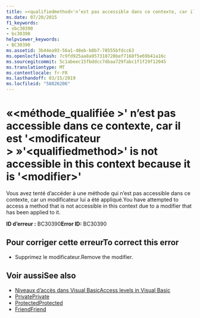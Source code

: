 ```yaml
---
title: «<qualifiedmethod>'n’est pas accessible dans ce contexte, car il est'<modifier>»
ms.date: 07/20/2015
f1_keywords:
- vbc30390
- bc30390
helpviewer_keywords:
- BC30390
ms.assetid: 3b44ea93-56a1-48eb-b8b7-78555bfdcc63
ms.openlocfilehash: 7c9fd925aa8a957318728bef7168f5e69b41a16c
ms.sourcegitcommit: 5c1abeec15fbddcc7dbaa729fabc1f1f29f12045
ms.translationtype: MT
ms.contentlocale: fr-FR
ms.lasthandoff: 03/15/2019
ms.locfileid: "58026206"
---
```

# <a name="qualifiedmethod-is-not-accessible-in-this-context-because-it-is-modifier"></a><span data-ttu-id="c2e47-102">«\<méthode_qualifiée >' n’est pas accessible dans ce contexte, car il est '\<modificateur > »</span><span class="sxs-lookup"><span data-stu-id="c2e47-102">'\<qualifiedmethod>' is not accessible in this context because it is '\<modifier>'</span></span>
<span data-ttu-id="c2e47-103">Vous avez tenté d’accéder à une méthode qui n’est pas accessible dans ce contexte, car un modificateur lui a été appliqué.</span><span class="sxs-lookup"><span data-stu-id="c2e47-103">You have attempted to access a method that is not accessible in this context due to a modifier that has been applied to it.</span></span>  
  
 <span data-ttu-id="c2e47-104">**ID d’erreur :** BC30390</span><span class="sxs-lookup"><span data-stu-id="c2e47-104">**Error ID:** BC30390</span></span>  
  
## <a name="to-correct-this-error"></a><span data-ttu-id="c2e47-105">Pour corriger cette erreur</span><span class="sxs-lookup"><span data-stu-id="c2e47-105">To correct this error</span></span>  
  
-   <span data-ttu-id="c2e47-106">Supprimez le modificateur.</span><span class="sxs-lookup"><span data-stu-id="c2e47-106">Remove the modifier.</span></span>  
  
## <a name="see-also"></a><span data-ttu-id="c2e47-107">Voir aussi</span><span class="sxs-lookup"><span data-stu-id="c2e47-107">See also</span></span>

- [<span data-ttu-id="c2e47-108">Niveaux d’accès dans Visual Basic</span><span class="sxs-lookup"><span data-stu-id="c2e47-108">Access levels in Visual Basic</span></span>](~/docs/visual-basic/programming-guide/language-features/declared-elements/access-levels.md)
- [<span data-ttu-id="c2e47-109">Private</span><span class="sxs-lookup"><span data-stu-id="c2e47-109">Private</span></span>](../../visual-basic/language-reference/modifiers/private.md)
- [<span data-ttu-id="c2e47-110">Protected</span><span class="sxs-lookup"><span data-stu-id="c2e47-110">Protected</span></span>](../../visual-basic/language-reference/modifiers/protected.md)
- [<span data-ttu-id="c2e47-111">Friend</span><span class="sxs-lookup"><span data-stu-id="c2e47-111">Friend</span></span>](../../visual-basic/language-reference/modifiers/friend.md)
